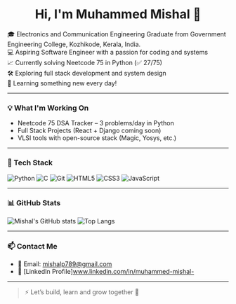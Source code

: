 <h1 align="center">Hi, I'm Muhammed Mishal 👋</h1>

🎓 Electronics and Communication Engineering Graduate from Government Engineering College, Kozhikode, Kerala, India.  
💻 Aspiring Software Engineer with a passion for coding and systems  
📈 Currently solving Neetcode 75 in Python (✅ 27/75)  
🛠️ Exploring full stack development and system design  
🌱 Learning something new every day!

---

### 💡 What I'm Working On

- Neetcode 75 DSA Tracker – 3 problems/day in Python
- Full Stack Projects (React + Django coming soon)
- VLSI tools with open-source stack (Magic, Yosys, etc.)

---

### 🚀 Tech Stack
![Python](https://img.shields.io/badge/Python-3776AB?style=flat-square&logo=python&logoColor=white)
![C](https://img.shields.io/badge/C-00599C?style=flat-square&logo=c&logoColor=white)
![Git](https://img.shields.io/badge/Git-F05032?style=flat-square&logo=git&logoColor=white)
![HTML5](https://img.shields.io/badge/HTML5-E34F26?style=flat-square&logo=html5&logoColor=white)
![CSS3](https://img.shields.io/badge/CSS3-1572B6?style=flat-square&logo=css3&logoColor=white)
![JavaScript](https://img.shields.io/badge/JavaScript-F7DF1E?style=flat-square&logo=javascript&logoColor=black)

---

### 📊 GitHub Stats
![Mishal's GitHub stats](https://github-readme-stats.vercel.app/api?username=mishalp789&show_icons=true&theme=radical)
![Top Langs](https://github-readme-stats.vercel.app/api/top-langs/?username=mishalp789&layout=compact&theme=radical)

---

### 📫 Contact Me
- 📧 Email: mishalp789@gmail.com
- 🔗 [LinkedIn Profile]www.linkedin.com/in/muhammed-mishal-

---

> ⚡ Let’s build, learn and grow together 🚀

